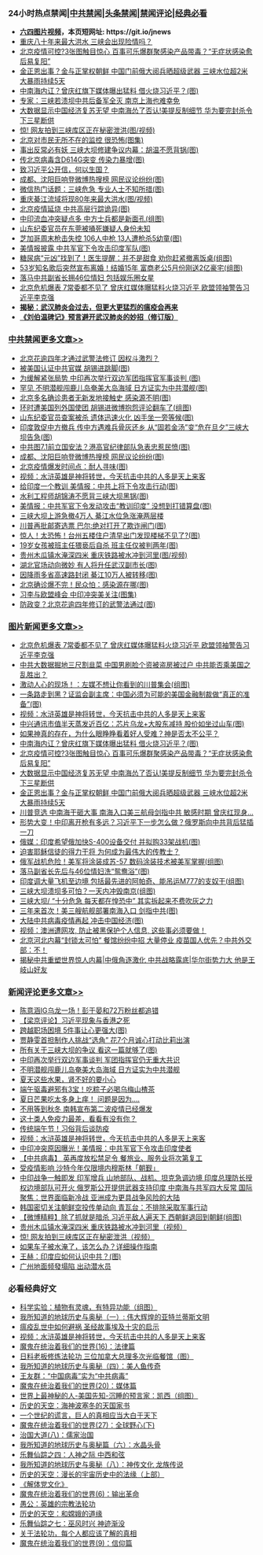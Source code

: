 <div id="tt">
<h3>24小时热点禁闻|<a href="#%E4%B8%AD%E5%85%B1%E7%A6%81%E9%97%BB%E6%9B%B4%E5%A4%9A%E6%96%87%E7%AB%A0">中共禁闻</a>|<a href="#%E5%9B%BE%E7%89%87%E6%96%B0%E9%97%BB%E6%9B%B4%E5%A4%9A%E6%96%87%E7%AB%A0">头条禁闻</a>|<a href="#%E6%96%B0%E9%97%BB%E8%AF%84%E8%AE%BA%E6%9B%B4%E5%A4%9A%E6%96%87%E7%AB%A0">禁闻评论|<a href="#%E5%BF%85%E7%9C%8B%E7%BB%8F%E5%85%B8%E5%A5%BD%E6%96%87">经典必看</a></h3>
<ul>
<li><b><a href="http://d1.bdrive.tk/64.mp4" target="_blank">六四图片视频</a>，本页短网址: https://git.io/jnews</b></li>
<li><a href="https://github.com/fqnews/bnews/blob/master/ssgc/20200623/1348962.md">重庆八十年来最大洪水    三峡会出现险情吗？</a></li>
<li><a href="https://github.com/fqnews/bnews/blob/master/topimagenews/20200622/1348866.md">北京疫情可控?3张图触目惊心 百事可乐爆群聚感染产品带毒？“无症状感染愈后易复阳”</a></li>
<li><a href="https://github.com/fqnews/bnews/blob/master/topimagenews/20200622/1348785.md">金正恩出事？金与正掌权朝鲜 中国门前俄大阅兵晒超级武器 三峡水位超2米 大暴雨持续5天</a></li>
<li><a href="https://github.com/fqnews/bnews/blob/master/topimagenews/20200623/1349055.md">中南海内讧？曾庆红旗下媒体曝出猛料 借火烧习近平？(图)</a></li>
<li><a href="https://github.com/fqnews/bnews/blob/master/cbnews/20200622/1348775.md">专家：三峡若溃坝中共后备军全灭 南京上海也难幸免</a></li>
<li><a href="https://github.com/fqnews/bnews/blob/master/topimagenews/20200622/1348792.md">大数据显示中国经济复苏无望 中南海怂了否认!美提反制细节 华为要完封杀令下三星断供</a></li>
<li><a href="https://github.com/fqnews/bnews/blob/master/cnnews/20200623/1349169.md">惊! 网友拍到三峡库区正在秘密泄洪(图/视频)</a></li>
<li><a href="https://github.com/fqnews/bnews/blob/master/cbnews/20200623/1349058.md">北京对市民无所不在的监控 很恐怖(图集)</a></li>
<li><a href="https://github.com/fqnews/bnews/blob/master/cbnews/20200622/1348867.md">事出反常必有妖 三峡大坝修建争议内幕：胡温不愿背锅(图)</a></li>
<li><a href="https://github.com/fqnews/bnews/blob/master/cbnews/20200623/1349037.md">传北京病毒含D614G突变 传染力暴增(图)</a></li>
<li><a href="https://github.com/fqnews/bnews/blob/master/weiquan/20200623/1348783.md">致习近平公开信，何以生国？</a></li>
<li><a href="https://github.com/fqnews/bnews/blob/master/cbnews/20200623/1349252.md">成都、沈阳巨响登微博热搜榜 网民议论纷纷(图)</a></li>
<li><a href="https://github.com/fqnews/bnews/blob/master/cbnews/20200623/1349045.md">微信热门话题：三峡危急 专业人士不知所措(图)</a></li>
<li><a href="https://github.com/fqnews/bnews/blob/master/cbnews/20200623/1348941.md">重庆綦江流域将现80年来最大洪水(图/视频)</a></li>
<li><a href="https://github.com/fqnews/bnews/blob/master/cbnews/20200623/1349094.md">北京疫情延烧 中共高层行踪诡异(图)</a></li>
<li><a href="https://github.com/fqnews/bnews/blob/master/cbnews/20200623/1349060.md">中印流血冲突疑点多 中方士兵都是新面孔(组图)</a></li>
<li><a href="https://github.com/fqnews/bnews/blob/master/cbnews/20200623/1348951.md">山东纪委官员在东莞被捅死嫌疑人身份未知</a></li>
<li><a href="https://github.com/fqnews/bnews/blob/master/cnnews/20200623/1348979.md">芝加哥周末枪击失控 106人中枪 13人遭枪杀5幼童(图)</a></li>
<li><a href="https://github.com/fqnews/bnews/blob/master/cbnews/20200623/1349059.md">美情报披露 中共军官下令攻击印度军队(图)</a></li>
<li><a href="https://github.com/fqnews/bnews/blob/master/health/20200623/1349131.md">糖尿病“元凶”找到了！医生提醒：并不是甜食 劝你赶紧撤离饭桌(组图)</a></li>
<li><a href="https://github.com/fqnews/bnews/blob/master/yule/20200622/1348899.md">53岁知名歌后突然宣布离婚！结婚15年 富商老公5月份刚送2亿豪宅(组图)</a></li>
<li><a href="https://github.com/fqnews/bnews/blob/master/comments/20200622/1348860.md">落马中共副省长拥46位情妇 包括娱乐圈女星</a></li>
<li><a href="https://github.com/fqnews/bnews/blob/master/topimagenews/20200623/1349276.md">北京危机爆表 7常委都不见了 曾庆红媒体曝猛料火烧习近平 欧盟领袖警告习近平李克强</a></li>
<li><b><a href="https://github.com/fqnews/bnews/blob/master/comments/20200211/1275071.md" target="_blank">揭秘：武汉肺炎会过去，但更大更猛烈的瘟疫会再来</a></b></li>
<li><b><a href="https://github.com/fqnews/bnews/blob/master/comments/20200207/1272816.md" target="_blank">《刘伯温碑记》预言避开武汉肺炎的妙招（修订版）</a></b></li>
</ul>
</div>

<div class="catlist">
<h3><a href="https://github.com/fqnews/bnews/blob/master/cbnews/" target="_blank">中共禁闻</a><span><a href="https://github.com/fqnews/bnews/blob/master/cbnews/" target="_blank" rel="nofollow">更多文章>></a></span></h3>
<ul>
<li><a href="https://github.com/fqnews/bnews/blob/master/cbnews/20200623/1349314.md" target="_blank">北京花逾四年才通过武警法修订 因权斗激烈？</a></li>
<li><a href="https://github.com/fqnews/bnews/blob/master/cbnews/20200623/1349313.md" target="_blank">被美国认证中共官媒 胡锡进跳脚(图)</a></li>
<li><a href="https://github.com/fqnews/bnews/blob/master/cbnews/20200623/1349295.md" target="_blank">为缓解紧张局势 中印再次举行双边军团指挥官军事谈判 (图)</a></li>
<li><a href="https://github.com/fqnews/bnews/blob/master/cbnews/20200623/1349284.md" target="_blank">罕见 不明潜舰闯鹿儿岛奄美大岛海域 日方证实为中共潜舰(图)</a></li>
<li><a href="https://github.com/fqnews/bnews/blob/master/cbnews/20200623/1349283.md" target="_blank">北京多名确诊患者无新发地接触史 感染源不明(图)</a></li>
<li><a href="https://github.com/fqnews/bnews/blob/master/cbnews/20200623/1349277.md" target="_blank">环时遭美国列外国使团 胡锡进微博抱怨评论翻车了(组图)</a></li>
<li><a href="https://github.com/fqnews/bnews/blob/master/cbnews/20200623/1349273.md" target="_blank">山东纪委官员查案被杀 遗体迅速火化 凶手坐一旁等候(图)</a></li>
<li><a href="https://github.com/fqnews/bnews/blob/master/cbnews/20200623/1349266.md" target="_blank">印度敦促中方撤兵 传中方遇难兵骨灰还乡 从“固若金汤”变“危在旦夕”三峡大坝告急(图)</a></li>
<li><a href="https://github.com/fqnews/bnews/blob/master/cbnews/20200623/1349253.md" target="_blank">中共图7.1前立国安法？港高官纪律部队急表忠惹民愤(图)</a></li>
<li><a href="https://github.com/fqnews/bnews/blob/master/cbnews/20200623/1349252.md" target="_blank">成都、沈阳巨响登微博热搜榜 网民议论纷纷(图)</a></li>
<li><a href="https://github.com/fqnews/bnews/blob/master/cbnews/20200623/1349251.md" target="_blank">北京疫情爆发时间点：耐人寻味(图)</a></li>
<li><a href="https://github.com/fqnews/bnews/blob/master/comments/20200623/1273653.md" target="_blank">视频：水浒英雄是神将转世，今天抗击中共的人多是天上来客</a></li>
<li><a href="https://github.com/fqnews/bnews/blob/master/cbnews/20200623/1349244.md" target="_blank">给印度一个教训 美情报：中共上将下令攻击行动(图)</a></li>
<li><a href="https://github.com/fqnews/bnews/blob/master/cbnews/20200623/1349243.md" target="_blank">水利工程师胡锦涛不愿背三峡大坝黑锅(图)</a></li>
<li><a href="https://github.com/fqnews/bnews/blob/master/cbnews/20200623/1349230.md" target="_blank">美情报：中共军官下令发动攻击“教训印度” 没想到打错算盘(图)</a></li>
<li><a href="https://github.com/fqnews/bnews/blob/master/cbnews/20200623/1349208.md" target="_blank">三峡大坝上游急撤4万人 綦江水位急涨淹两层楼</a></li>
<li><a href="https://github.com/fqnews/bnews/blob/master/cbnews/20200623/1349210.md" target="_blank">川普再批邮寄选票 巴尔:绝对打开了欺诈闸门(图)</a></li>
<li><a href="https://github.com/fqnews/bnews/blob/master/cbnews/20200623/1349203.md" target="_blank">惊人！太恐怖！台州五楼住户清早出门发现楼梯不见了?(图)</a></li>
<li><a href="https://github.com/fqnews/bnews/blob/master/cbnews/20200623/1349187.md" target="_blank">19岁女孩被班主任猥亵后自杀 班主任仅被判两年(图)</a></li>
<li><a href="https://github.com/fqnews/bnews/blob/master/cbnews/20200623/1349180.md" target="_blank">贵州木瓜镇水淹深四米 重庆铁路被水冲到河里(图/视频)</a></li>
<li><a href="https://github.com/fqnews/bnews/blob/master/cbnews/20200623/1349175.md" target="_blank">湖北官场动向微妙 有人将升任武汉副市长(图)</a></li>
<li><a href="https://github.com/fqnews/bnews/blob/master/cbnews/20200623/1349163.md" target="_blank">因降雨多省高速路封闭 綦江10万人被转移(图)</a></li>
<li><a href="https://github.com/fqnews/bnews/blob/master/cbnews/20200623/1349146.md" target="_blank">北京确诊爆不完！民众怕：感染源在哪(图)</a></li>
<li><a href="https://github.com/fqnews/bnews/blob/master/cbnews/20200623/1349127.md" target="_blank">习李与欧盟峰会 中印冲突美关注(图集)</a></li>
<li><a href="https://github.com/fqnews/bnews/blob/master/cbnews/20200623/1349114.md" target="_blank">防政变？北京花逾四年修订的武警法通过(图)</a></li>

</ul>
</div>
<div class="catlist">
<h3><a href="https://github.com/fqnews/bnews/blob/master/topimagenews/" target="_blank">图片新闻</a><span><a href="https://github.com/fqnews/bnews/blob/master/topimagenews/" target="_blank" rel="nofollow">更多文章>></a></span></h3>
<ul>
<li><a href="https://github.com/fqnews/bnews/blob/master/topimagenews/20200623/1349276.md" target="_blank">北京危机爆表 7常委都不见了 曾庆红媒体曝猛料火烧习近平 欧盟领袖警告习近平李克强</a></li>
<li><a href="https://github.com/fqnews/bnews/blob/master/topimagenews/20200623/1349265.md" target="_blank">中共大数据掘地三尺割韭菜 中国男刷脸个资被盗房被过户 中共能否乘美国之乱胜出？</a></li>
<li><a href="https://github.com/fqnews/bnews/blob/master/topimagenews/20200623/1349264.md" target="_blank">激动人心的现场！：左媒不想让你看到的川普集会(组图)</a></li>
<li><a href="https://github.com/fqnews/bnews/blob/master/topimagenews/20200623/1349250.md" target="_blank">一条路走到黑？证监会副主席：中国必须为可能的美国金融制裁做“真正的准备”(图)</a></li>
<li><a href="https://github.com/fqnews/bnews/blob/master/comments/20200623/1273653.md" target="_blank">视频：水浒英雄是神将转世，今天抗击中共的人多是天上来客</a></li>
<li><a href="https://github.com/fqnews/bnews/blob/master/topimagenews/20200623/1349209.md" target="_blank">中兴通讯市值半天蒸发近百亿：芯片乌龙+大股东减持 股价如坐过山车(图)</a></li>
<li><a href="https://github.com/fqnews/bnews/blob/master/comments/20200623/1346844.md" target="_blank">如果神真的存在，为什么眼睁睁看着好人受难？神是否太不公平？</a></li>
<li><a href="https://github.com/fqnews/bnews/blob/master/topimagenews/20200623/1349055.md" target="_blank">中南海内讧？曾庆红旗下媒体曝出猛料 借火烧习近平？(图)</a></li>
<li><a href="https://github.com/fqnews/bnews/blob/master/topimagenews/20200622/1348866.md" target="_blank">北京疫情可控?3张图触目惊心 百事可乐爆群聚感染产品带毒？“无症状感染愈后易复阳”</a></li>
<li><a href="https://github.com/fqnews/bnews/blob/master/topimagenews/20200622/1348792.md" target="_blank">大数据显示中国经济复苏无望 中南海怂了否认!美提反制细节 华为要完封杀令下三星断供</a></li>
<li><a href="https://github.com/fqnews/bnews/blob/master/topimagenews/20200622/1348785.md" target="_blank">金正恩出事？金与正掌权朝鲜 中国门前俄大阅兵晒超级武器 三峡水位超2米 大暴雨持续5天</a></li>
<li><a href="https://github.com/fqnews/bnews/blob/master/topimagenews/20200622/1348754.md" target="_blank">川普竞选 中南海干砸大事 南海入口美三航母剑指中共 敏感时期 曾庆红现身&#8230;</a></li>
<li><a href="https://github.com/fqnews/bnews/blob/master/topimagenews/20200622/1348732.md" target="_blank">形势大变！中印离开枪有多远？习近平下一步怎么做？俄罗斯向中共背后猛插一刀</a></li>
<li><a href="https://github.com/fqnews/bnews/blob/master/topimagenews/20200622/1348717.md" target="_blank">俄媒：印度希望俄加快S-400设备交付 并拟购33架战机(图)</a></li>
<li><a href="https://github.com/fqnews/bnews/blob/master/comments/20200622/1346846.md" target="_blank">迫害耶稣信徒的得力干将  为何成为最伟大的传教士？</a></li>
<li><a href="https://github.com/fqnews/bnews/blob/master/topimagenews/20200622/1348710.md" target="_blank">俄军战机危险！美军将涂装成苏-57 数码涂装技术被美军掌握(组图)</a></li>
<li><a href="https://github.com/fqnews/bnews/blob/master/topimagenews/20200622/1348709.md" target="_blank">落马副省长先后与46位情妇洗“鸳鸯浴”(图)</a></li>
<li><a href="https://github.com/fqnews/bnews/blob/master/topimagenews/20200622/1348686.md" target="_blank">印度调大量飞机至边境 包括最先进的阿帕奇、能吊运M777的支奴干(组图)</a></li>
<li><a href="https://github.com/fqnews/bnews/blob/master/topimagenews/20200622/1348555.md" target="_blank">三峡大坝溃坝多可怕？一天内冲毁南京(组图)</a></li>
<li><a href="https://github.com/fqnews/bnews/blob/master/topimagenews/20200622/1348484.md" target="_blank">三峡大坝/ “十分危急 每天都在惶恐中” 其实拆起来不费吹灰之力</a></li>
<li><a href="https://github.com/fqnews/bnews/blob/master/topimagenews/20200622/1348425.md" target="_blank">三年来首次！美三艘航舰部署南海入口 剑指中共(图)</a></li>
<li><a href="https://github.com/fqnews/bnews/blob/master/topimagenews/20200622/1348419.md" target="_blank">大陆中共病毒疫情再起 冲击中国经济(图)</a></li>
<li><a href="https://github.com/fqnews/bnews/blob/master/comments/20200621/1348405.md" target="_blank">视频：澳洲遭网攻, 防止被黑保护个人信息, 这些事必须要做！</a></li>
<li><a href="https://github.com/fqnews/bnews/blob/master/topimagenews/20200621/1348389.md" target="_blank">北京河北内幕“封锁太可怕” 餐馆纷纷中招 大量停业 疫苗国人优先？中共外交部：不！</a></li>
<li><a href="https://github.com/fqnews/bnews/blob/master/topimagenews/20200621/1348327.md" target="_blank">揭秘中共重塑世界惊人内幕|中俄角逐激化 中共战略露底|华尔街势力大 他是王岐山好友</a></li>

</ul>
</div>
<div class="catlist">
<h3><a href="https://github.com/fqnews/bnews/blob/master/comments/" target="_blank">新闻评论</a><span><a href="https://github.com/fqnews/bnews/blob/master/comments/" target="_blank" rel="nofollow">更多文章>></a></span></h3>
<ul>
<li><a href="https://github.com/fqnews/bnews/blob/master/comments/20200623/1349345.md" target="_blank">陈意涵IG乌龙一场！彭于晏和72万粉丝都追错</a></li>
<li><a href="https://github.com/fqnews/bnews/blob/master/comments/20200623/1349337.md" target="_blank">【梁京评论】习近平现象与香港之死</a></li>
<li><a href="https://github.com/fqnews/bnews/blob/master/comments/20200623/1349335.md" target="_blank">跨越职场困境 5件事让心更强大(图)</a></li>
<li><a href="https://github.com/fqnews/bnews/blob/master/comments/20200623/1349316.md" target="_blank">贾静雯首担制作人挑战“选角”  花7个月诚心打动比莉出演</a></li>
<li><a href="https://github.com/fqnews/bnews/blob/master/comments/20200623/1349300.md" target="_blank">所有关于三峡大坝的争议 看这一篇就够了(图)</a></li>
<li><a href="https://github.com/fqnews/bnews/blob/master/comments/20200623/1349285.md" target="_blank">中印再次举行双边军事谈判 军团指挥官仍无重大共识</a></li>
<li><a href="https://github.com/fqnews/bnews/blob/master/comments/20200623/1349278.md" target="_blank">不明潜舰闯鹿儿岛奄美大岛海域 日方证实为中共潜舰</a></li>
<li><a href="https://github.com/fqnews/bnews/blob/master/comments/20200623/1349263.md" target="_blank">夏天这些水果，肾不好的要小心</a></li>
<li><a href="https://github.com/fqnews/bnews/blob/master/comments/20200623/1349258.md" target="_blank">端午驱毒避邪有3宝！吃粽子必喝乌梅山楂茶</a></li>
<li><a href="https://github.com/fqnews/bnews/blob/master/comments/20200623/1349257.md" target="_blank">夏日芒果吃太多身上痒！ 问题是因为&#8230;.</a></li>
<li><a href="https://github.com/fqnews/bnews/blob/master/comments/20200623/1349256.md" target="_blank">不用等到秋冬 南韩宣布第二波疫情已经爆发</a></li>
<li><a href="https://github.com/fqnews/bnews/blob/master/comments/20200623/1349255.md" target="_blank">这十类人免疫力最差，看看有没有你？</a></li>
<li><a href="https://github.com/fqnews/bnews/blob/master/comments/20200623/1349254.md" target="_blank">传统端午节！习俗背后谈防疫</a></li>
<li><a href="https://github.com/fqnews/bnews/blob/master/comments/20200623/1273653.md" target="_blank">视频：水浒英雄是神将转世，今天抗击中共的人多是天上来客</a></li>
<li><a href="https://github.com/fqnews/bnews/blob/master/comments/20200623/1349245.md" target="_blank">中印冲突原因曝光！美情报：中共军官下令攻击印度使者</a></li>
<li><a href="https://github.com/fqnews/bnews/blob/master/comments/20200623/1349239.md" target="_blank">【中共病毒】 英再度放松禁足令 餐旅业、服务业将次第复工</a></li>
<li><a href="https://github.com/fqnews/bnews/blob/master/comments/20200623/1349213.md" target="_blank">受疫情影响 沙特今年仅限境内穆斯林「朝觐」</a></li>
<li><a href="https://github.com/fqnews/bnews/blob/master/comments/20200623/1349206.md" target="_blank">中印战争一触即发 印军增兵 山地部队、战机、坦克急调边境 印度总理防长授权边境部队可开火 俄罗斯公开提供武器支持印度 中南海与共军四大反常 国际聚焦：世界面临新冷战 亚洲成为更具战争风险的大陆</a></li>
<li><a href="https://github.com/fqnews/bnews/blob/master/comments/20200623/1349191.md" target="_blank">韩国密切关注朝鲜空投传单动向 青瓦台：不排除采取军事行动</a></li>
<li><a href="https://github.com/fqnews/bnews/blob/master/comments/20200623/1349168.md" target="_blank">【微博精粹】除了抓就是暗杀 习近平敌人遍天下 西朝鲜退回到朝鲜(组图)</a></li>
<li><a href="https://github.com/fqnews/bnews/blob/master/comments/20200623/1349158.md" target="_blank">贵州木瓜镇水淹深四米 重庆铁路被水冲到河里（视频）</a></li>
<li><a href="https://github.com/fqnews/bnews/blob/master/comments/20200623/1349157.md" target="_blank">惊! 网友拍到三峡库区正在秘密泄洪（视频）</a></li>
<li><a href="https://github.com/fqnews/bnews/blob/master/comments/20200623/1349134.md" target="_blank">如果车子被水淹了，该怎么办？详细操作指南</a></li>
<li><a href="https://github.com/fqnews/bnews/blob/master/comments/20200623/1349132.md" target="_blank">王赫：印度应如何认识中共？(图)</a></li>
<li><a href="https://github.com/fqnews/bnews/blob/master/comments/20200623/1349126.md" target="_blank">广州地面频發塌陷 出动潜水员</a></li>

</ul>
</div>

<div class="catlist">
<h3>必看经典好文</h3>
<ul>
<li><a href="https://github.com/fqnews/bnews/blob/master/comments/20200605/783205.md" target="_blank">科学实验：植物有灵魂，有特异功能（组图）</a></li>
<li><a href="https://github.com/fqnews/bnews/blob/master/tculture/xiulian/20170611/772817.md" target="_blank">我所知道的地球历史与奥秘（一）: 伟大辉煌的亚特兰蒂斯文明</a></li>
<li><a href="https://github.com/fqnews/bnews/blob/master/comments/20200618/1346823.md" target="_blank">瘟疫乱世中如何避祸 圣经故事埃及十灾的启示</a></li>
<li><a href="https://github.com/fqnews/bnews/blob/master/comments/20200623/1273653.md" target="_blank">视频：水浒英雄是神将转世，今天抗击中共的人多是天上来客</a></li>
<li><a href="https://github.com/fqnews/bnews/blob/master/topimagenews/20180615/958090.md" target="_blank">魔鬼在统治着我们的世界(16)：法律篇</a></li>
<li><a href="https://github.com/fqnews/bnews/blob/master/comments/20200531/1337359.md" target="_blank">日料老板修炼法轮功 三位加拿大总理多次光临餐馆（图）</a></li>
<li><a href="https://github.com/fqnews/bnews/blob/master/tculture/xiulian/20170729/799172.md" target="_blank">我所知道的地球历史与奥秘（四）：美人鱼传奇</a></li>
<li><a href="https://github.com/fqnews/bnews/blob/master/comments/20200318/1295755.md" target="_blank">王友群：“中国病毒”实为“中共病毒”</a></li>
<li><a href="https://github.com/fqnews/bnews/blob/master/comments/20180725/976787.md" target="_blank">魔鬼在统治着我们的世界(20)：媒体篇</a></li>
<li><a href="https://github.com/fqnews/bnews/blob/master/comments/20200605/783244.md" target="_blank">世界上最神秘的人-美国先知-沉睡的预言家：凯西（组图）</a></li>
<li><a href="https://github.com/fqnews/bnews/blob/master/tculture/xiulian/20170318/732480.md" target="_blank">历史的天空：海神波塞冬的天国家书</a></li>
<li><a href="https://github.com/fqnews/bnews/blob/master/comments/20200621/1348067.md" target="_blank">一个世纪的谎言，巨人的真相应当大白于天下</a></li>
<li><a href="https://github.com/fqnews/bnews/blob/master/comments/20181224/1052333.md" target="_blank">魔鬼在统治着我们的世界(27)：全球野心(下)</a></li>
<li><a href="https://github.com/fqnews/bnews/blob/master/cbnews/20190424/914482.md" target="_blank">治国大道(八)：儒家治国</a></li>
<li><a href="https://github.com/fqnews/bnews/blob/master/cbnews/20171115/856086.md" target="_blank">我所知道的地球历史与奥秘篇（六）：水晶头骨</a></li>
<li><a href="https://github.com/fqnews/bnews/blob/master/tculture/20190101/791144.md" target="_blank">乐舞仙踪之四：人神之际 中西和弦</a></li>
<li><a href="https://github.com/fqnews/bnews/blob/master/topimagenews/20180225/905380.md" target="_blank">我所知道的地球历史与奥秘（八）：神传文化 龙族传说</a></li>
<li><a href="https://github.com/fqnews/bnews/blob/master/tculture/20121025/73065.md" target="_blank">历史的天空：漫长的宇宙历史中的法缘（上部）</a></li>
<li><a href="https://github.com/fqnews/bnews/blob/master/bookwiki/20130610/138400.md" target="_blank">《解体党文化》</a></li>
<li><a href="https://github.com/fqnews/bnews/blob/master/topimagenews/20180524/947358.md" target="_blank">魔鬼在统治着我们的世界(6)：输出革命</a></li>
<li><a href="https://github.com/fqnews/bnews/blob/master/comments/20200313/1292991.md" target="_blank">愚公：英雄的宗教法轮功</a></li>
<li><a href="https://github.com/fqnews/bnews/blob/master/cbnews/20190219/1083302.md" target="_blank">历史的天空：和嫦娥的道缘</a></li>
<li><a href="https://github.com/fqnews/bnews/blob/master/tculture/20190101/792550.md" target="_blank">乐舞仙踪之七：巫风时兴 神迹渐没</a></li>
<li><a href="https://github.com/fqnews/bnews/blob/master/topimagenews/20161125/619230.md" target="_blank">关于法轮功，每个人都应该了解的真相</a></li>
<li><a href="https://github.com/fqnews/bnews/blob/master/topimagenews/20180529/949649.md" target="_blank">魔鬼在统治着我们的世界(9)：信仰篇</a></li>

</ul>
</div>